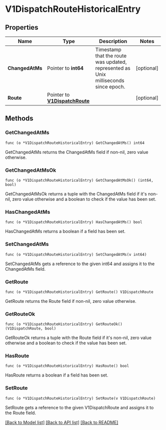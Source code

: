 # V1DispatchRouteHistoricalEntry

## Properties

Name | Type | Description | Notes
------------ | ------------- | ------------- | -------------
**ChangedAtMs** | Pointer to **int64** | Timestamp that the route was updated, represented as Unix milliseconds since epoch. | [optional] 
**Route** | Pointer to [**V1DispatchRoute**](V1DispatchRoute.md) |  | [optional] 

## Methods

### GetChangedAtMs

`func (o *V1DispatchRouteHistoricalEntry) GetChangedAtMs() int64`

GetChangedAtMs returns the ChangedAtMs field if non-nil, zero value otherwise.

### GetChangedAtMsOk

`func (o *V1DispatchRouteHistoricalEntry) GetChangedAtMsOk() (int64, bool)`

GetChangedAtMsOk returns a tuple with the ChangedAtMs field if it's non-nil, zero value otherwise
and a boolean to check if the value has been set.

### HasChangedAtMs

`func (o *V1DispatchRouteHistoricalEntry) HasChangedAtMs() bool`

HasChangedAtMs returns a boolean if a field has been set.

### SetChangedAtMs

`func (o *V1DispatchRouteHistoricalEntry) SetChangedAtMs(v int64)`

SetChangedAtMs gets a reference to the given int64 and assigns it to the ChangedAtMs field.

### GetRoute

`func (o *V1DispatchRouteHistoricalEntry) GetRoute() V1DispatchRoute`

GetRoute returns the Route field if non-nil, zero value otherwise.

### GetRouteOk

`func (o *V1DispatchRouteHistoricalEntry) GetRouteOk() (V1DispatchRoute, bool)`

GetRouteOk returns a tuple with the Route field if it's non-nil, zero value otherwise
and a boolean to check if the value has been set.

### HasRoute

`func (o *V1DispatchRouteHistoricalEntry) HasRoute() bool`

HasRoute returns a boolean if a field has been set.

### SetRoute

`func (o *V1DispatchRouteHistoricalEntry) SetRoute(v V1DispatchRoute)`

SetRoute gets a reference to the given V1DispatchRoute and assigns it to the Route field.


[[Back to Model list]](../README.md#documentation-for-models) [[Back to API list]](../README.md#documentation-for-api-endpoints) [[Back to README]](../README.md)


